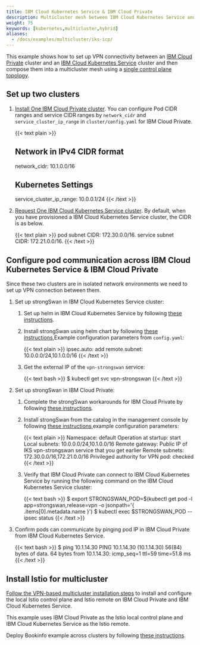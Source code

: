 ```yaml
---
title: IBM Cloud Kubernetes Service & IBM Cloud Private
description: Multicluster mesh between IBM Cloud Kubernetes Service and IBM Cloud Private.
weight: 75
keywords: [kubernetes,multicluster,hybrid]
aliases:
  - /docs/examples/multicluster/iks-icp/
---
```


This example shows how to set up VPN connectivity between
an [IBM Cloud Private](https://www.ibm.com/cloud/private) cluster and an
[IBM Cloud Kubernetes Service](https://console.bluemix.net/docs/containers/container_index.html) cluster
and then compose them into a multicluster mesh using a
[single control plane topology](/docs/concepts/multicluster-deployments/#single-control-plane-topology).

## Set up two clusters

1.  [Install One IBM Cloud Private cluster](https://www.ibm.com/support/knowledgecenter/en/SSBS6K_2.1.0.3/installing/installing.html).
    You can configure Pod CIDR ranges and service CIDR ranges by `network_cidr` and
    `service_cluster_ip_range` in `cluster/config.yaml` for IBM Cloud Private.

    {{< text plain >}}
    ## Network in IPv4 CIDR format
    network_cidr: 10.1.0.0/16
    ## Kubernetes Settings
    service_cluster_ip_range: 10.0.0.1/24
    {{< /text >}}

1.  [Request One IBM Cloud Kubernetes Service cluster](https://console.bluemix.net/docs/containers/container_index.html).
    By default, when you have provisioned a IBM Cloud Kubernetes Service cluster, the CIDR is as below.

    {{< text plain >}}
    pod subnet CIDR: 172.30.0.0/16.
    service subnet CIDR: 172.21.0.0/16.
    {{< /text >}}

## Configure pod communication across IBM Cloud Kubernetes Service & IBM Cloud Private

Since these two clusters are in isolated network environments we need to set up VPN connection between them.

1.  Set up strongSwan in IBM Cloud Kubernetes Service cluster:

    1.  Set up helm in IBM Cloud Kubernetes Service by following [these instructions](https://console.bluemix.net/docs/containers/cs_integrations.html).

    1.  Install strongSwan using helm chart by following [these instructions](https://console.bluemix.net/docs/containers/cs_vpn.html),Example configuration parameters from `config.yaml`:

        {{< text plain >}}
        ipsec.auto: add
        remote.subnet: 10.0.0.0/24,10.1.0.0/16
        {{< /text >}}

    1.  Get the external IP of the `vpn-strongswan` service:

        {{< text bash >}}
        $ kubectl get svc vpn-strongswan
        {{< /text >}}

1.  Set up strongSwan in IBM Cloud Private:

    1.  Complete the strongSwan workarounds for IBM Cloud Private by following [these instructions](https://www.ibm.com/support/knowledgecenter/SS2L37_2.1.0.3/cam_strongswan.html).

    1.  Install strongSwan from the catalog in the management console by following [these instructions](https://www.ibm.com/support/knowledgecenter/SSBS6K_2.1.0.3/app_center/create_release.html),example configuration parameters:

        {{< text plain >}}
        Namespace: default
        Operation at startup: start
        Local subnets: 10.0.0.0/24,10.1.0.0/16
        Remote gateway: Public IP of IKS vpn-strongswan service that you get earlier
        Remote subnets: 172.30.0.0/16,172.21.0.0/16
        Privileged authority for VPN pod: checked
        {{< /text >}}

    1.  Verify that IBM Cloud Private can connect to IBM Cloud Kubernetes Service by running the following command on the IBM Cloud Kubernetes Service cluster:

        {{< text bash >}}
        $ export STRONGSWAN_POD=$(kubectl get pod -l app=strongswan,release=vpn -o jsonpath='{ .items[0].metadata.name }')
        $ kubectl exec $STRONGSWAN_POD -- ipsec status
        {{< /text >}}

1.  Confirm pods can communicate by pinging pod IP in IBM Cloud Private from IBM Cloud Kubernetes Service.

    {{< text bash >}}
    $ ping 10.1.14.30
    PING 10.1.14.30 (10.1.14.30) 56(84) bytes of data.
    64 bytes from 10.1.14.30: icmp_seq=1 ttl=59 time=51.8 ms
    {{< /text >}}

## Install Istio for multicluster

[Follow the VPN-based multicluster installation steps](/docs/setup/kubernetes/install/multicluster/vpn/) to install and configure
the local Istio control plane and Istio remote on IBM Cloud Private and IBM Cloud Kubernetes Service.

This example uses IBM Cloud Private as the Istio local control plane and IBM Cloud Kubernetes Service as the Istio remote.

Deploy Bookinfo example across clusters by following [these instructions](/docs/tasks/multicluster/icp/).
